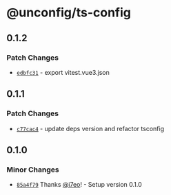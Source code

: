 # @unconfig/ts-config

## 0.1.2

### Patch Changes

- [`edbfc31`](https://github.com/i7eo/unconfig/commit/edbfc3188acfc63f0979b7e0679afba70d04c9df) - export vitest.vue3.json

## 0.1.1

### Patch Changes

- [`c77cac4`](https://github.com/i7eo/unconfig/commit/c77cac433c9f7df410a9ff72d008f97b234e0f55) - update deps version and refactor tsconfig

## 0.1.0

### Minor Changes

- [`85a4f79`](https://github.com/i7eo/unconfig/commit/85a4f79908717615c60c41977dbf2bb5a1e9de67) Thanks [@i7eo](https://github.com/i7eo)! - Setup version 0.1.0
